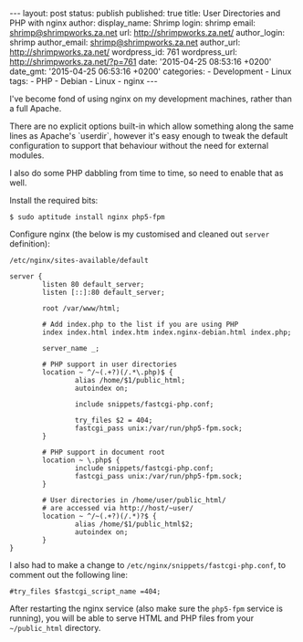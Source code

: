 --- layout: post status: publish published: true title: User Directories
and PHP with nginx author: display\_name: Shrimp login: shrimp email:
shrimp@shrimpworks.za.net url: http://shrimpworks.za.net/ author\_login:
shrimp author\_email: shrimp@shrimpworks.za.net author\_url:
http://shrimpworks.za.net/ wordpress\_id: 761 wordpress\_url:
http://shrimpworks.za.net/?p=761 date: '2015-04-25 08:53:16 +0200'
date\_gmt: '2015-04-25 06:53:16 +0200' categories: - Development - Linux
tags: - PHP - Debian - Linux - nginx ---

I've become fond of using nginx on my development machines, rather than
a full Apache.

There are no explicit options built-in which allow something along the
same lines as Apache's \`userdir\`, however it's easy enough to tweak
the default configuration to support that behaviour without the need for
external modules.

I also do some PHP dabbling from time to time, so need to enable that as
well.

Install the required bits:

`$ sudo aptitude install nginx php5-fpm`

Configure nginx (the below is my customised and cleaned out `server`
definition):

`/etc/nginx/sites-available/default`

    server {
            listen 80 default_server;
            listen [::]:80 default_server;

            root /var/www/html;

            # Add index.php to the list if you are using PHP
            index index.html index.htm index.nginx-debian.html index.php;

            server_name _;

            # PHP support in user directories
            location ~ ^/~(.+?)(/.*\.php)$ {
                    alias /home/$1/public_html;
                    autoindex on;

                    include snippets/fastcgi-php.conf;

                    try_files $2 = 404;
                    fastcgi_pass unix:/var/run/php5-fpm.sock;
            }

            # PHP support in document root
            location ~ \.php$ {
                    include snippets/fastcgi-php.conf;
                    fastcgi_pass unix:/var/run/php5-fpm.sock;
            }

            # User directories in /home/user/public_html/
            # are accessed via http://host/~user/
            location ~ ^/~(.+?)(/.*)?$ {
                    alias /home/$1/public_html$2;
                    autoindex on;
            }
    }

I also had to make a change to `/etc/nginx/snippets/fastcgi-php.conf`,
to comment out the following line:

    #try_files $fastcgi_script_name =404;

After restarting the nginx service (also make sure the `php5-fpm`
service is running), you will be able to serve HTML and PHP files from
your `~/public_html` directory.
